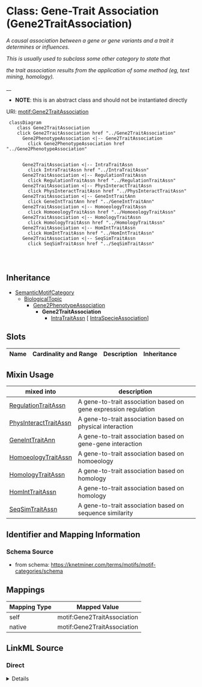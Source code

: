 

# Class: Gene-Trait Association (Gene2TraitAssociation) 


_A causal association between a gene or gene variants and a trait it determines or influences._

_This is usually used to subclass some other category to state that_

_the trait association results from the application of some method (eg, text mining, homology)._

__




* __NOTE__: this is an abstract class and should not be instantiated directly


URI: [motif:Gene2TraitAssociation](https://knetminer.com/terms/motifs/motif-categories/Gene2TraitAssociation)






```mermaid
 classDiagram
    class Gene2TraitAssociation
    click Gene2TraitAssociation href "../Gene2TraitAssociation"
      Gene2PhenotypeAssociation <|-- Gene2TraitAssociation
        click Gene2PhenotypeAssociation href "../Gene2PhenotypeAssociation"
      

      Gene2TraitAssociation <|-- IntraTraitAssn
        click IntraTraitAssn href "../IntraTraitAssn"
      Gene2TraitAssociation <|-- RegulationTraitAssn
        click RegulationTraitAssn href "../RegulationTraitAssn"
      Gene2TraitAssociation <|-- PhysInteractTraitAssn
        click PhysInteractTraitAssn href "../PhysInteractTraitAssn"
      Gene2TraitAssociation <|-- GeneIntTraitAnn
        click GeneIntTraitAnn href "../GeneIntTraitAnn"
      Gene2TraitAssociation <|-- HomoeologyTraitAssn
        click HomoeologyTraitAssn href "../HomoeologyTraitAssn"
      Gene2TraitAssociation <|-- HomologyTraitAssn
        click HomologyTraitAssn href "../HomologyTraitAssn"
      Gene2TraitAssociation <|-- HomIntTraitAssn
        click HomIntTraitAssn href "../HomIntTraitAssn"
      Gene2TraitAssociation <|-- SeqSimTraitAssn
        click SeqSimTraitAssn href "../SeqSimTraitAssn"
      
      
      
```





## Inheritance
* [SemanticMotifCategory](SemanticMotifCategory.md)
    * [BiologicalTopic](BiologicalTopic.md)
        * [Gene2PhenotypeAssociation](Gene2PhenotypeAssociation.md)
            * **Gene2TraitAssociation**
                * [IntraTraitAssn](IntraTraitAssn.md) [ [IntraSpecieAssociation](IntraSpecieAssociation.md)]



## Slots

| Name | Cardinality and Range | Description | Inheritance |
| ---  | --- | --- | --- |



## Mixin Usage

| mixed into | description |
| --- | --- |
| [RegulationTraitAssn](RegulationTraitAssn.md) | A gene-to-trait association based on gene expression regulation |
| [PhysInteractTraitAssn](PhysInteractTraitAssn.md) | A gene-to-trait association based on physical interaction |
| [GeneIntTraitAnn](GeneIntTraitAnn.md) | A gene-to-trait association based on gene-gene interaction |
| [HomoeologyTraitAssn](HomoeologyTraitAssn.md) | A gene-to-trait association based on homoeology |
| [HomologyTraitAssn](HomologyTraitAssn.md) | A gene-to-trait association based on homology |
| [HomIntTraitAssn](HomIntTraitAssn.md) | A gene-to-trait association based on homology |
| [SeqSimTraitAssn](SeqSimTraitAssn.md) | A gene-to-trait association based on sequence similarity |








## Identifier and Mapping Information







### Schema Source


* from schema: https://knetminer.com/terms/motifs/motif-categories/schema




## Mappings

| Mapping Type | Mapped Value |
| ---  | ---  |
| self | motif:Gene2TraitAssociation |
| native | motif:Gene2TraitAssociation |







## LinkML Source

<!-- TODO: investigate https://stackoverflow.com/questions/37606292/how-to-create-tabbed-code-blocks-in-mkdocs-or-sphinx -->

### Direct

<details>
```yaml
name: Gene2TraitAssociation
description: 'A causal association between a gene or gene variants and a trait it
  determines or influences.

  This is usually used to subclass some other category to state that

  the trait association results from the application of some method (eg, text mining,
  homology).

  '
title: Gene-Trait Association
from_schema: https://knetminer.com/terms/motifs/motif-categories/schema
is_a: Gene2PhenotypeAssociation
abstract: true
mixin: true

```
</details>

### Induced

<details>
```yaml
name: Gene2TraitAssociation
description: 'A causal association between a gene or gene variants and a trait it
  determines or influences.

  This is usually used to subclass some other category to state that

  the trait association results from the application of some method (eg, text mining,
  homology).

  '
title: Gene-Trait Association
from_schema: https://knetminer.com/terms/motifs/motif-categories/schema
is_a: Gene2PhenotypeAssociation
abstract: true
mixin: true

```
</details>